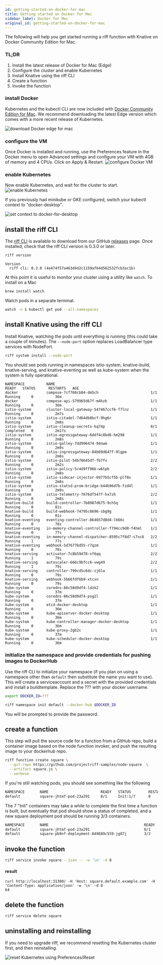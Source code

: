 ```yaml
---
id: getting-started-on-docker-for-mac
title: Getting started on Docker for Mac
sidebar_label: Docker for Mac
original_id: getting-started-on-docker-for-mac
---
```


The following will help you get started running a riff function with Knative on Docker Community Edition for Mac.

### TL;DR

1. Install the latest release of Docker for Mac (Edge)
2. Configure the cluster and enable Kubernetes
3. Install Knative using the riff CLI
4. Create a function
5. Invoke the function

### install Docker

Kubernetes and the kubectl CLI are now included with [Docker Community Edition for Mac](https://store.docker.com/editions/community/docker-ce-desktop-mac). We recommend downloading the latest Edge version which comes with a more recent release of Kubernetes.

![download Docker edge for mac](/img/docker-for-mac-download-edge.png)

### configure the VM

Once Docker is installed and running, use the Preferences feature in the Docker menu to open Advanced settings and configure your VM with 4GB of memory and 4 CPUs. Click on Apply & Restart.
![configure Docker VM](/img/docker-for-mac-vm-config-edge-4gb.png)

### enable Kubernetes

Now enable Kubernetes, and wait for the cluster to start.
![enable Kubernetes](/img/docker-for-mac-kubernetes-edge.png)

If you previously had minikube or GKE configured, switch your kubectl context to "docker-desktop".

![set context to docker-for-desktop](/img/docker-for-mac-context-edge.png)

## install the riff CLI

The [riff CLI](https://github.com/projectriff/riff/) is available to download from our GitHub [releases](https://github.com/projectriff/riff/releases) page. Once installed, check that the riff CLI version is 0.3.0 or later.

```sh
riff version
```
```
Version
  riff cli: 0.3.0 (4e474f57a463d4d2c1159af64d562532fcb3ac1b)
```

At this point it is useful to monitor your cluster using a utility like `watch`. To install on a Mac

```sh
brew install watch
```

Watch pods in a separate terminal.

```sh
watch -n 1 kubectl get pod --all-namespaces
```

## install Knative using the riff CLI

Install Knative, watching the pods until everything is running (this could take a couple of minutes). The `--node-port` option replaces LoadBalancer type services with NodePort.

```sh
riff system install --node-port
```

You should see pods running in namespaces istio-system, knative-build, knative-serving, and knative-eventing as well as kube-system when the system is fully operational. 

```
NAMESPACE          NAME                                            READY   STATUS      RESTARTS   AGE
docker             compose-7cf768cb84-dm5ch                        1/1     Running     0          36m
docker             compose-api-579965d67f-m4hzk                    1/1     Running     0          36m
istio-system       cluster-local-gateway-547467ccf6-f7lnz          1/1     Running     0          2m7s
istio-system       istio-citadel-7d64db8bcf-9hg6r                  1/1     Running     0          2m8s
istio-system       istio-cleanup-secrets-kq74p                     0/1     Completed   0          2m17s
istio-system       istio-egressgateway-6ddf4c8bd6-hm298            1/1     Running     0          2m8s
istio-system       istio-galley-7dd996474-94nwm                    1/1     Running     0          2m9s
istio-system       istio-ingressgateway-84b89d647f-9lgpm           1/1     Running     0          2m8s
istio-system       istio-pilot-54b76645df-fb7fv                    2/2     Running     0          2m2s
istio-system       istio-policy-5c4d9ff96b-w6tpb                   2/2     Running     0          2m8s
istio-system       istio-sidecar-injector-6977b5cf5b-plf8x         1/1     Running     0          2m8s
istio-system       istio-statsd-prom-bridge-b44b96d7b-fzd4l        1/1     Running     0          2m9s
istio-system       istio-telemetry-7676df547f-hx7zh                2/2     Running     0          2m8s
knative-build      build-controller-7b8987d675-9ch5q               1/1     Running     0          81s
knative-build      build-webhook-74795c8696-sbg9g                  1/1     Running     0          81s
knative-eventing   eventing-controller-864657d8d4-l666c            1/1     Running     0          78s
knative-eventing   in-memory-channel-controller-f794cc9d8-f4hml    1/1     Running     0          77s
knative-eventing   in-memory-channel-dispatcher-8595c7f8d7-s7xc6   2/2     Running     1          77s
knative-eventing   webhook-5d76776d55-r7qzm                        1/1     Running     0          78s
knative-serving    activator-7c8b59d78-nf6qq                       2/2     Running     1          79s
knative-serving    autoscaler-666c9bfcc6-vwg49                     2/2     Running     1          79s
knative-serving    controller-799cd5c6dc-zj6lw                     1/1     Running     0          79s
knative-serving    webhook-5b66fdf6b9-xtcsn                        1/1     Running     0          79s
kube-system        coredns-86c58d9df4-ldzk2                        1/1     Running     0          37m
kube-system        coredns-86c58d9df4-psg2l                        1/1     Running     0          37m
kube-system        etcd-docker-desktop                             1/1     Running     0          36m
kube-system        kube-apiserver-docker-desktop                   1/1     Running     0          36m
kube-system        kube-controller-manager-docker-desktop          1/1     Running     0          36m
kube-system        kube-proxy-2gb2c                                1/1     Running     0          37m
kube-system        kube-scheduler-docker-desktop                   1/1     Running     0          36m
```

### initialize the namespace and provide credentials for pushing images to DockerHub

Use the riff CLI to initialize your namespace (if you plan on using a namespace other than `default` then substitute the name you want to use). This will create a serviceaccount and a secret with the provided credentials and install a buildtemplate. Replace the ??? with your docker username.

```sh
export DOCKER_ID=???
```

```sh
riff namespace init default --docker-hub $DOCKER_ID
```

You will be prompted to provide the password.

## create a function

This step will pull the source code for a function from a GitHub repo, build a container image based on the node function invoker, and push the resulting image to your dockerhub repo.

```sh
riff function create square \
  --git-repo https://github.com/projectriff-samples/node-square  \
  --artifact square.js \
  --verbose
```

If you're still watching pods, you should see something like the following

```sh
NAMESPACE       NAME                        READY   STATUS        RESTARTS   AGE
default         square-jhtmf-pod-23a291     0/1     Init:1/7      0          16s
```

The 7 "Init" containers may take a while to complete the first time a function is built, but eventually that pod should show a status of completed, and a new square deployment pod should be running 3/3 containers.

```sh
NAMESPACE       NAME                                            READY   STATUS      RESTARTS   AGE
default         square-jhtmf-pod-23a291                         0/1     Completed   0          101s
default         square-pb9nf-deployment-849689c559-jg87j        3/3     Running     0          44s
```

## invoke the function

```sh
riff service invoke square --json -- -w '\n' -d 8
```

#### result

```
curl http://localhost:31380/ -H 'Host: square.default.example.com' -H 'Content-Type: application/json' -w '\n' -d 8
64
```

## delete the function

```sh
riff service delete square
```

## uninstalling and reinstalling
If you need to upgrade riff, we recommend resetting the Kubernetes cluster first, and then reinstalling.

![reset Kubernetes using Preferences/Reset](/img/docker-for-mac-reset-kubernetes-edge.png)

